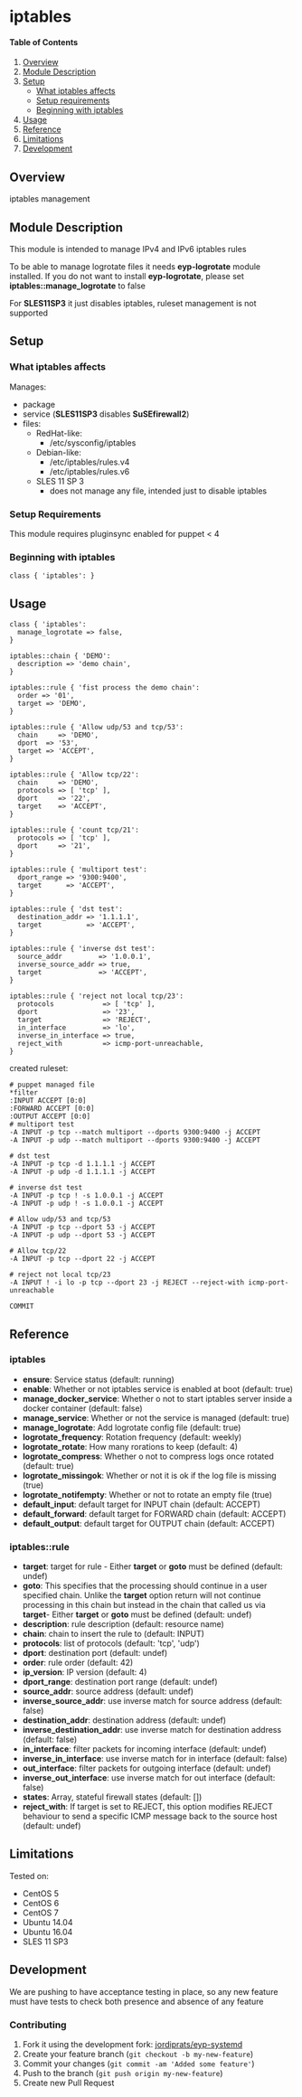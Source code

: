 # iptables

#### Table of Contents

1. [Overview](#overview)
2. [Module Description](#module-description)
3. [Setup](#setup)
    * [What iptables affects](#what-iptables-affects)
    * [Setup requirements](#setup-requirements)
    * [Beginning with iptables](#beginning-with-iptables)
4. [Usage](#usage)
5. [Reference](#reference)
5. [Limitations](#limitations)
6. [Development](#development)

## Overview

iptables management

## Module Description

This module is intended to manage IPv4 and IPv6 iptables rules

To be able to manage logrotate files it needs **eyp-logrotate** module installed. If you do not want to install **eyp-logrotate**, please set **iptables::manage_logrotate** to false

For **SLES11SP3** it just disables iptables, ruleset management is not supported

## Setup

### What iptables affects

Manages:
* package
* service (**SLES11SP3** disables **SuSEfirewall2**)
* files:
  * RedHat-like:
    * /etc/sysconfig/iptables
  * Debian-like:
    * /etc/iptables/rules.v4
    * /etc/iptables/rules.v6
  * SLES 11 SP 3
    * does not manage any file, intended just to disable iptables

### Setup Requirements

This module requires pluginsync enabled for puppet < 4

### Beginning with iptables

```puppet
class { 'iptables': }
```

## Usage

```puppet
class { 'iptables':
  manage_logrotate => false,
}

iptables::chain { 'DEMO':
  description => 'demo chain',
}

iptables::rule { 'fist process the demo chain':
  order => '01',
  target => 'DEMO',
}

iptables::rule { 'Allow udp/53 and tcp/53':
  chain     => 'DEMO',
  dport  => '53',
  target => 'ACCEPT',
}

iptables::rule { 'Allow tcp/22':
  chain     => 'DEMO',
  protocols => [ 'tcp' ],
  dport     => '22',
  target    => 'ACCEPT',
}

iptables::rule { 'count tcp/21':
  protocols => [ 'tcp' ],
  dport     => '21',
}

iptables::rule { 'multiport test':
  dport_range => '9300:9400',
  target      => 'ACCEPT',
}

iptables::rule { 'dst test':
  destination_addr => '1.1.1.1',
  target           => 'ACCEPT',
}

iptables::rule { 'inverse dst test':
  source_addr         => '1.0.0.1',
  inverse_source_addr => true,
  target              => 'ACCEPT',
}

iptables::rule { 'reject not local tcp/23':
  protocols            => [ 'tcp' ],
  dport                => '23',
  target               => 'REJECT',
  in_interface         => 'lo',
  inverse_in_interface => true,
  reject_with          => icmp-port-unreachable,
}
```

created ruleset:

```
# puppet managed file
*filter
:INPUT ACCEPT [0:0]
:FORWARD ACCEPT [0:0]
:OUTPUT ACCEPT [0:0]
# multiport test
-A INPUT -p tcp --match multiport --dports 9300:9400 -j ACCEPT
-A INPUT -p udp --match multiport --dports 9300:9400 -j ACCEPT

# dst test
-A INPUT -p tcp -d 1.1.1.1 -j ACCEPT
-A INPUT -p udp -d 1.1.1.1 -j ACCEPT

# inverse dst test
-A INPUT -p tcp ! -s 1.0.0.1 -j ACCEPT
-A INPUT -p udp ! -s 1.0.0.1 -j ACCEPT

# Allow udp/53 and tcp/53
-A INPUT -p tcp --dport 53 -j ACCEPT
-A INPUT -p udp --dport 53 -j ACCEPT

# Allow tcp/22
-A INPUT -p tcp --dport 22 -j ACCEPT

# reject not local tcp/23
-A INPUT ! -i lo -p tcp --dport 23 -j REJECT --reject-with icmp-port-unreachable

COMMIT
```

## Reference

### iptables

* **ensure**: Service status (default: running)
* **enable**: Whether or not iptables service is enabled at boot (default: true)
* **manage_docker_service**: Whether o not to start iptables server inside a docker container (default: false)
* **manage_service**: Whether or not the service is managed (default: true)
* **manage_logrotate**: Add logrotate config file (default: true)
* **logrotate_frequency**: Rotation frequency (default: weekly)
* **logrotate_rotate**: How many rorations to keep (default: 4)
* **logrotate_compress**: Whether o not to compress logs once rotated (default: true)
* **logrotate_missingok**: Whether or not it is ok if the log file is missing (true)
* **logrotate_notifempty**: Whether or not to rotate an empty file (true)
* **default_input**:  default target for INPUT chain (default: ACCEPT)
* **default_forward**: default target for FORWARD chain (default: ACCEPT)
* **default_output**: default target for OUTPUT chain (default: ACCEPT)

### iptables::rule

* **target**: target for rule - Either **target** or **goto** must be defined (default: undef)
* **goto**: This  specifies  that the processing should continue in a user specified chain. Unlike the **target** option return will not continue processing in this chain but instead in the chain that called us via **target**- Either **target** or **goto** must be defined (default: undef)
* **description**: rule description (default: resource name)
* **chain**: chain to insert the rule to (default: INPUT)
* **protocols**: list of protocols (default: 'tcp', 'udp')
* **dport**: destination port (default: undef)
* **order**: rule order (default: 42)
* **ip_version**: IP version (default: 4)
* **dport_range**: destination port range (default: undef)
* **source_addr**: source address (default: undef)
* **inverse_source_addr**: use inverse match for source address (default: false)
* **destination_addr**: destination address (default: undef)
* **inverse_destination_addr**: use inverse match for destination address (default: false)
* **in_interface**: filter packets for incoming interface (default: undef)
* **inverse_in_interface**: use inverse match for in interface (default: false)
* **out_interface**: filter packets for outgoing interface (default: undef)
* **inverse_out_interface**: use inverse match for out interface (default: false)
* **states**: Array, stateful firewall states (default: [])
* **reject_with**: If target is set to REJECT, this option modifies REJECT behaviour to send a specific ICMP message back to the source host (default: undef)

## Limitations

Tested on:
* CentOS 5
* CentOS 6
* CentOS 7
* Ubuntu 14.04
* Ubuntu 16.04
* SLES 11 SP3

## Development

We are pushing to have acceptance testing in place, so any new feature must
have tests to check both presence and absence of any feature

### Contributing

1. Fork it using the development fork: [jordiprats/eyp-systemd](https://github.com/jordiprats/eyp-systemd)
2. Create your feature branch (`git checkout -b my-new-feature`)
3. Commit your changes (`git commit -am 'Added some feature'`)
4. Push to the branch (`git push origin my-new-feature`)
5. Create new Pull Request
